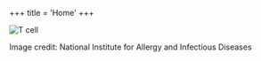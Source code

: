 +++
title = 'Home'
+++

![T cell](images/T_cell.jpg)

Image credit: National Institute for Allergy and Infectious Diseases